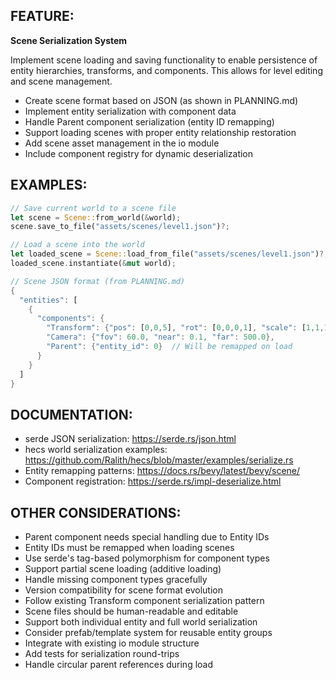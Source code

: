 ## FEATURE:

**Scene Serialization System**

Implement scene loading and saving functionality to enable persistence of entity hierarchies, transforms, and components. This allows for level editing and scene management.

* Create scene format based on JSON (as shown in PLANNING.md)
* Implement entity serialization with component data
* Handle Parent component serialization (entity ID remapping)
* Support loading scenes with proper entity relationship restoration
* Add scene asset management in the io module
* Include component registry for dynamic deserialization

## EXAMPLES:

```rust
// Save current world to a scene file
let scene = Scene::from_world(&world);
scene.save_to_file("assets/scenes/level1.json")?;

// Load a scene into the world
let loaded_scene = Scene::load_from_file("assets/scenes/level1.json")?;
loaded_scene.instantiate(&mut world);

// Scene JSON format (from PLANNING.md)
{
  "entities": [
    {
      "components": {
        "Transform": {"pos": [0,0,5], "rot": [0,0,0,1], "scale": [1,1,1]},
        "Camera": {"fov": 60.0, "near": 0.1, "far": 500.0},
        "Parent": {"entity_id": 0}  // Will be remapped on load
      }
    }
  ]
}
```

## DOCUMENTATION:

* serde JSON serialization: https://serde.rs/json.html
* hecs world serialization examples: https://github.com/Ralith/hecs/blob/master/examples/serialize.rs
* Entity remapping patterns: https://docs.rs/bevy/latest/bevy/scene/
* Component registration: https://serde.rs/impl-deserialize.html

## OTHER CONSIDERATIONS:

* Parent component needs special handling due to Entity IDs
* Entity IDs must be remapped when loading scenes
* Use serde's tag-based polymorphism for component types
* Support partial scene loading (additive loading)
* Handle missing component types gracefully
* Version compatibility for scene format evolution
* Follow existing Transform component serialization pattern
* Scene files should be human-readable and editable
* Support both individual entity and full world serialization
* Consider prefab/template system for reusable entity groups
* Integrate with existing io module structure
* Add tests for serialization round-trips
* Handle circular parent references during load